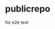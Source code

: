 # publicrepo
for e2e test















































































































































































































































































































































































































































































































































































































































































































































































































































































































































































































































































































































































































































































































































































































